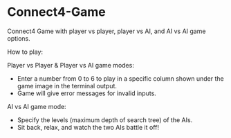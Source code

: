 # Connect4-Game
Connect4 Game with player vs player, player vs AI, and AI vs AI game options.

How to play:

Player vs Player & Player vs AI game modes:
- Enter a number from 0 to 6 to play in a specific column shown under the
  game image in the terminal output.
- Game will give error messages for invalid inputs.
 
AI vs AI game mode:
- Specify the levels (maximum depth of search tree) of the AIs.
- Sit back, relax, and watch the two AIs battle it off!
